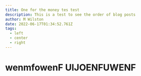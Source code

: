 ```yaml
---
title: One for the money tes test
description: This is a test to see the order of blog posts
author: M Wilston
date: 2022-06-17T01:34:52.761Z
tags:
  - left
  - center
  - right
---
```

# wenmfowenF UIJOENFUWENF